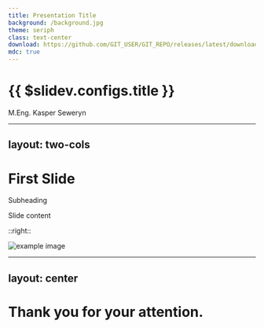 ```yaml
---
title: Presentation Title
background: /background.jpg
theme: seriph
class: text-center
download: https://github.com/GIT_USER/GIT_REPO/releases/latest/download/GIT_REPO.pdf
mdc: true
---
```


# {{ $slidev.configs.title }}

<div class="abs-bl m-6 gap-2 text-left">
  M.Eng. Kasper Seweryn
</div>

---
layout: two-cols
---

# First Slide
Subheading

Slide content

::right::

![example image](/image.jpg)

---
layout: center
---

# Thank you for your attention.
